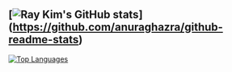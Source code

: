 \[![Ray Kim's GitHub stats](https://github-readme-stats.vercel.app/api?username=Red-Portal&theme=nord)](https://github.com/anuraghazra/github-readme-stats)
  ---
[![Top Languages](https://github-readme-stats.vercel.app/api/top-langs/?username=Red-Portal)](https://github.com/anuraghazra/github-readme-stats)
